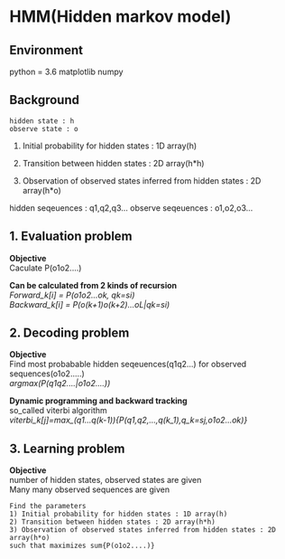 # HMM(Hidden markov model)

## Environment 
python = 3.6
matplotlib
numpy

## Background 

    hidden state : h
    observe state : o

1) Initial probability for hidden states : 1D array(h)
 
2) Transition between hidden states : 2D array(h*h)

3) Observation of observed states inferred from hidden states : 2D array(h*o)

hidden seqeuences : q1,q2,q3...
observe seqeuences : o1,o2,o3...

## 1. Evaluation problem
**Objective**  
    Caculate P(o1o2....)

**Can be calculated from 2 kinds of recursion**  
    *Forward_k[i] = P(o1o2...ok, qk=si)*    
    *Backward_k[i] = P(o(k+1)o(k+2)...oL|qk=si)*  

## 2. Decoding problem   

**Objective**  
    Find most probabable hidden seqeuences(q1q2...) for observed sequences(o1o2.....)  
    *argmax(P(q1q2....|o1o2....))*

**Dynamic programming and backward tracking**  
    so_called viterbi algorithm  
    *viterbi_k[j]=max_(q1...q(k-1)){P(q1,q2,...,q(k_1),q_k=sj,o1o2...ok)}*    

## 3. Learning problem

**Objective**  
    number of hidden states, observed states are given  
    Many many observed sequences are given  
    
    Find the parameters  
    1) Initial probability for hidden states : 1D array(h)
    2) Transition between hidden states : 2D array(h*h)
    3) Observation of observed states inferred from hidden states : 2D array(h*o)
    such that maximizes sum{P(o1o2....)}
